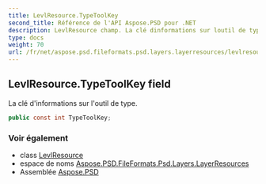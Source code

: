 ```yaml
---
title: LevlResource.TypeToolKey
second_title: Référence de l'API Aspose.PSD pour .NET
description: LevlResource champ. La clé dinformations sur loutil de type.
type: docs
weight: 70
url: /fr/net/aspose.psd.fileformats.psd.layers.layerresources/levlresource/typetoolkey/
---
```

## LevlResource.TypeToolKey field

La clé d'informations sur l'outil de type.

```csharp
public const int TypeToolKey;
```

### Voir également

* class [LevlResource](../)
* espace de noms [Aspose.PSD.FileFormats.Psd.Layers.LayerResources](../../levlresource/)
* Assemblée [Aspose.PSD](../../../)


